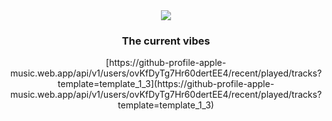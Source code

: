 <div id="header" align="center">
<img src= "https://media.giphy.com/media/162vWh1iAb1TfBHWZr/giphy.gif"/>
<h3> The current vibes </h3>
  [https://github-profile-apple-music.web.app/api/v1/users/ovKfDyTg7Hr60dertEE4/recent/played/tracks?template=template_1_3](https://github-profile-apple-music.web.app/api/v1/users/ovKfDyTg7Hr60dertEE4/recent/played/tracks?template=template_1_3)
</div>
